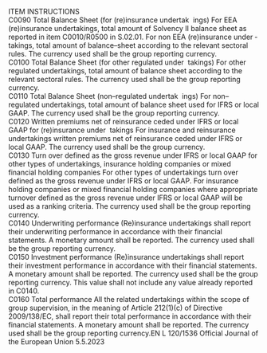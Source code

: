  
ITEM  INSTRUCTIONS  
C0090  Total Balance Sheet (for 
(re)insurance undertak ­
ings)  For EEA (re)insurance undertakings, total amount of Solvency II balance sheet as 
reported in item C0010/R0500 in S.02.01. For non EEA (re)insurance under ­
takings, total amount of balance–sheet according to the relevant sectoral rules. 
The currency used shall be the group reporting currency.  
C0100  Total Balance Sheet (for 
other regulated under ­
takings)  For other regulated undertakings, total amount of balance sheet according to the 
relevant sectoral rules. The currency used shall be the group reporting currency.  
C0110  Total Balance Sheet 
(non–regulated undertak ­
ings)  For non–regulated undertakings, total amount of balance sheet used for IFRS or 
local GAAP. The currency used shall be the group reporting currency.  
C0120  Written premiums net of 
reinsurance ceded under 
IFRS or local GAAP for 
(re)insurance under ­
takings  For insurance and reinsurance undertakings written premiums net of reinsurance 
ceded under IFRS or local GAAP. The currency used shall be the group currency.  
C0130  Turn over defined as the 
gross revenue under IFRS 
or local GAAP for other 
types of undertakings, 
insurance holding 
companies or mixed 
financial holding 
companies  For other types of undertakings turn over defined as the gross revenue under IFRS 
or local GAAP. 
For insurance holding companies or mixed financial holding companies where 
appropriate turnover defined as the gross revenue under IFRS or local GAAP will 
be used as a ranking criteria. 
The currency used shall be the group reporting currency.  
C0140  Underwriting 
performance  (Re)insurance undertakings shall report their underwriting performance in 
accordance with their financial statements. A monetary amount shall be 
reported. The currency used shall be the group reporting currency.  
C0150  Investment performance  (Re)insurance undertakings shall report their investment performance in 
accordance with their financial statements. A monetary amount shall be 
reported. The currency used shall be the group reporting currency. 
This value shall not include any value already reported in C0140.  
C0160  Total performance  All the related undertakings within the scope of group supervision, in the 
meaning of Article 212(1)(c) of Directive 2009/138/EC, shall report their total 
performance in accordance with their financial statements. A monetary amount 
shall be reported. The currency used shall be the group reporting currency.EN  L 120/1536 Official Journal of the European Union 5.5.2023